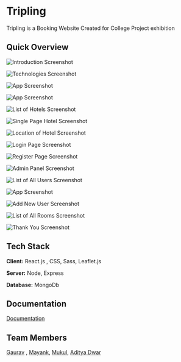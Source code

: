 
# Tripling

Tripling is a Booking Website  Created for College Project exhibition

## Quick Overview

![Introduction Screenshot](https://drive.google.com/uc?id=18d-nvVE1y1mc29a3Fj3hWGuZsqM0jvXg)

![Technologies Screenshot](https://drive.google.com/uc?id=1wAPHX7XbQY9JAafpNZ7rVubqFLwd0yDI)

![App Screenshot](https://drive.google.com/uc?id=1eszn-4KRLGyY1UWJ1QMysvQHvEMeyTbg)

![App Screenshot](https://drive.google.com/uc?id=1ZHJ0aqo3Y7p2uKIGJbmsSh9nVOD_Nnqz)

![List of Hotels Screenshot](https://drive.google.com/uc?id=1_72T3IcIHAG7tDwRKIl39DHsISVc-O_8)

![Single Page Hotel Screenshot](https://drive.google.com/uc?id=19nN3pbPXrNOESZfBLMoQW2IxiY79nkDZ)

![Location of Hotel Screenshot](https://drive.google.com/uc?id=185nTZI8Ad3GPZx9FzdZsTPQIJ0KN0ZEo)

![Login Page Screenshot](https://drive.google.com/uc?id=1ALZBXWs2vJYi9PwCr5M9kAPT-0X_KNCK)

![Register Page Screenshot](https://drive.google.com/uc?id=1pTM8SyV492kcRFf7jG0mRdzHc9uIx-Em)

![Admin Panel Screenshot](https://drive.google.com/uc?id=1J0xYr-Ak6heu2EPualysujBckEyfLQql)

![List of All Users Screenshot](https://drive.google.com/uc?id=1cs0oC-8xFQ7D0FuNjeLUdbOWaBfJ0pbz)

![App Screenshot](https://drive.google.com/uc?id=1SjTlhHNwZRsJUnhWto7yLtdwdK-TyZkB)

![Add New User Screenshot](https://drive.google.com/uc?id=1RzS7U-gHVnuYhwO1DFh3gJVgd4D2rVDc)

![List of All Rooms Screenshot](https://drive.google.com/uc?id=1WCV3-OFLcRNdyuYIp45LyLrOS7hMXAOW)

![Thank You Screenshot](https://drive.google.com/uc?id=1rPGL12tdfrT2uqemlU5gvqAmVuX49JDB)


## Tech Stack

**Client:** React.js , CSS, Sass, Leaflet.js

**Server:** Node, Express

**Database:** MongoDb


## Documentation

[Documentation](https://drive.google.com/file/d/1T49KQhA2mbqtT4VxgaWSHRytznYGCEj-/view?usp=share_link)


## Team Members

[Gaurav](https://www.linkedin.com/in/gauravk9870/) , [Mayank](https://www.instagram.com/montypandat0527/), [Mukul](https://www.instagram.com/mukulvirus/), [Aditya Dwar](https://www.instagram.com/aadi_22.03_/)

